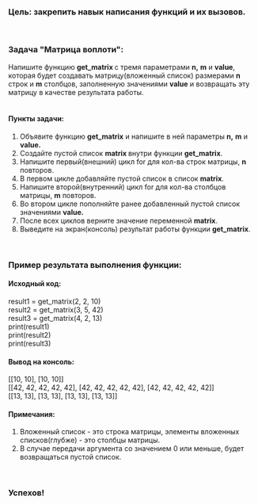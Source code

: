 <div class="tlk-lecture__homework-text" data-field="tlk-text"><h3 class="t-redactor__h3">Цель: закрепить навык написания функций и их вызовов.</h3><br><h3 class="t-redactor__h3">Задача "Матрица воплоти":</h3>Напишите функцию <strong>get_matrix </strong>с тремя параметрами <strong>n,</strong> <strong>m</strong> и <strong>value</strong>, которая будет создавать матрицу(вложенный список) размерами <strong>n</strong> строк и <strong>m</strong> столбцов, заполненную значениями <strong>value</strong> и возвращать эту матрицу в качестве результата работы.<br><br><h4 class="t-redactor__h4">Пункты задачи:</h4><ol><li data-list="ordered">Объявите функцию <strong>get_matrix</strong>&nbsp;и напишите в ней параметры <strong>n,</strong> <strong>m</strong> и <strong>value.</strong></li><li data-list="ordered">Создайте пустой список <strong>matrix </strong>внутри функции <strong>get_matrix</strong>.</li><li data-list="ordered">Напишите первый(внешний) цикл for для кол-ва строк матрицы, <strong>n</strong> повторов.</li><li data-list="ordered">В первом цикле добавляйте пустой список в список <strong>matrix</strong>.</li><li data-list="ordered">Напишите второй(внутренний) цикл for для кол-ва столбцов матрицы, <strong>m</strong> повторов.</li><li data-list="ordered">Во втором цикле пополняйте ранее добавленный пустой список значениями <strong>value.</strong></li><li data-list="ordered">После всех циклов верните значение переменной <strong>matrix</strong>.</li><li data-list="ordered">Выведите на экран(консоль) результат работы функции <strong>get_matrix</strong>.</li></ol><br><h3 class="t-redactor__h3">Пример результата выполнения функции:</h3><h4 class="t-redactor__h4">Исходный код:</h4>result1 = get_matrix(2, 2, 10)<br>result2 = get_matrix(3, 5, 42)<br>result3 = get_matrix(4, 2, 13)<br>print(result1)<br>print(result2)<br>print(result3)<br><h4 class="t-redactor__h4">Вывод на консоль:</h4>[[10, 10], [10, 10]]<br>[[42, 42, 42, 42, 42], [42, 42, 42, 42, 42], [42, 42, 42, 42, 42]]<br>[[13, 13], [13, 13], [13, 13], [13, 13]]<br><h4 class="t-redactor__h4">Примечания:</h4><ol><li data-list="ordered">Вложенный список - это строка матрицы, элементы вложенных списков(глубже) - это столбцы матрицы.</li><li data-list="ordered">В случае передачи аргумента со значением 0 или меньше, будет возвращаться пустой список.</li></ol><br><h3 class="t-redactor__h3">Успехов!</h3></div>
